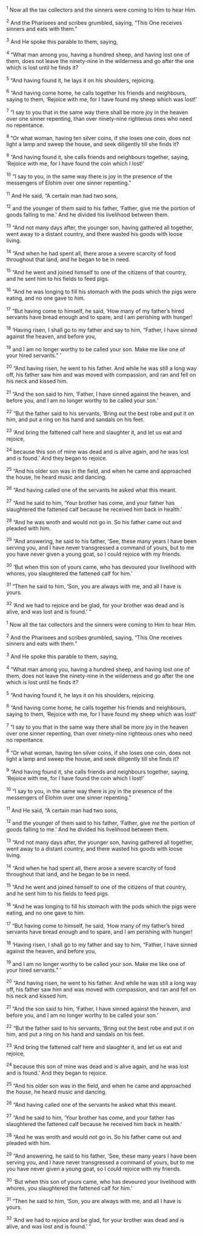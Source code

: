 <sup>1</sup> Now all the tax collectors and the sinners were coming to Him to hear Him.

<sup>2</sup> And the Pharisees and scribes grumbled, saying, “This One receives sinners and eats with them.”

<sup>3</sup> And He spoke this parable to them, saying,

<sup>4</sup> “What man among you, having a hundred sheep, and having lost one of them, does not leave the ninety-nine in the wilderness and go after the one which is lost until he finds it?

<sup>5</sup> “And having found it, he lays it on his shoulders, rejoicing.

<sup>6</sup> “And having come home, he calls together his friends and neighbours, saying to them, ‘Rejoice with me, for I have found my sheep which was lost!’

<sup>7</sup> “I say to you that in the same way there shall be more joy in the heaven over one sinner repenting, than over ninety-nine righteous ones who need no repentance.

<sup>8</sup> “Or what woman, having ten silver coins, if she loses one coin, does not light a lamp and sweep the house, and seek diligently till she finds it?

<sup>9</sup> “And having found it, she calls friends and neighbours together, saying, ‘Rejoice with me, for I have found the coin which I lost!’

<sup>10</sup> “I say to you, in the same way there is joy in the presence of the messengers of Elohim over one sinner repenting.”

<sup>11</sup> And He said, “A certain man had two sons,

<sup>12</sup> and the younger of them said to his father, ‘Father, give me the portion of goods falling to me.’ And he divided his livelihood between them.

<sup>13</sup> “And not many days after, the younger son, having gathered all together, went away to a distant country, and there wasted his goods with loose living.

<sup>14</sup> “And when he had spent all, there arose a severe scarcity of food throughout that land, and he began to be in need.

<sup>15</sup> “And he went and joined himself to one of the citizens of that country, and he sent him to his fields to feed pigs.

<sup>16</sup> “And he was longing to fill his stomach with the pods which the pigs were eating, and no one gave to him.

<sup>17</sup> “But having come to himself, he said, ‘How many of my father’s hired servants have bread enough and to spare, and I am perishing with hunger!

<sup>18</sup> ‘Having risen, I shall go to my father and say to him, “Father, I have sinned against the heaven, and before you,

<sup>19</sup> and I am no longer worthy to be called your son. Make me like one of your hired servants.” ’

<sup>20</sup> “And having risen, he went to his father. And while he was still a long way off, his father saw him and was moved with compassion, and ran and fell on his neck and kissed him.

<sup>21</sup> “And the son said to him, ‘Father, I have sinned against the heaven, and before you, and I am no longer worthy to be called your son.’

<sup>22</sup> “But the father said to his servants, ‘Bring out the best robe and put it on him, and put a ring on his hand and sandals on his feet.

<sup>23</sup> ‘And bring the fattened calf here and slaughter it, and let us eat and rejoice,

<sup>24</sup> because this son of mine was dead and is alive again, and he was lost and is found.’ And they began to rejoice.

<sup>25</sup> “And his older son was in the field, and when he came and approached the house, he heard music and dancing.

<sup>26</sup> “And having called one of the servants he asked what this meant.

<sup>27</sup> “And he said to him, ‘Your brother has come, and your father has slaughtered the fattened calf because he received him back in health.’

<sup>28</sup> “And he was wroth and would not go in. So his father came out and pleaded with him.

<sup>29</sup> “And answering, he said to his father, ‘See, these many years I have been serving you, and I have never transgressed a command of yours, but to me you have never given a young goat, so I could rejoice with my friends.

<sup>30</sup> ‘But when this son of yours came, who has devoured your livelihood with whores, you slaughtered the fattened calf for him.’

<sup>31</sup> “Then he said to him, ‘Son, you are always with me, and all I have is yours.

<sup>32</sup> ‘And we had to rejoice and be glad, for your brother was dead and is alive, and was lost and is found.’ ”

<sup>1</sup> Now all the tax collectors and the sinners were coming to Him to hear Him.

<sup>2</sup> And the Pharisees and scribes grumbled, saying, “This One receives sinners and eats with them.”

<sup>3</sup> And He spoke this parable to them, saying,

<sup>4</sup> “What man among you, having a hundred sheep, and having lost one of them, does not leave the ninety-nine in the wilderness and go after the one which is lost until he finds it?

<sup>5</sup> “And having found it, he lays it on his shoulders, rejoicing.

<sup>6</sup> “And having come home, he calls together his friends and neighbours, saying to them, ‘Rejoice with me, for I have found my sheep which was lost!’

<sup>7</sup> “I say to you that in the same way there shall be more joy in the heaven over one sinner repenting, than over ninety-nine righteous ones who need no repentance.

<sup>8</sup> “Or what woman, having ten silver coins, if she loses one coin, does not light a lamp and sweep the house, and seek diligently till she finds it?

<sup>9</sup> “And having found it, she calls friends and neighbours together, saying, ‘Rejoice with me, for I have found the coin which I lost!’

<sup>10</sup> “I say to you, in the same way there is joy in the presence of the messengers of Elohim over one sinner repenting.”

<sup>11</sup> And He said, “A certain man had two sons,

<sup>12</sup> and the younger of them said to his father, ‘Father, give me the portion of goods falling to me.’ And he divided his livelihood between them.

<sup>13</sup> “And not many days after, the younger son, having gathered all together, went away to a distant country, and there wasted his goods with loose living.

<sup>14</sup> “And when he had spent all, there arose a severe scarcity of food throughout that land, and he began to be in need.

<sup>15</sup> “And he went and joined himself to one of the citizens of that country, and he sent him to his fields to feed pigs.

<sup>16</sup> “And he was longing to fill his stomach with the pods which the pigs were eating, and no one gave to him.

<sup>17</sup> “But having come to himself, he said, ‘How many of my father’s hired servants have bread enough and to spare, and I am perishing with hunger!

<sup>18</sup> ‘Having risen, I shall go to my father and say to him, “Father, I have sinned against the heaven, and before you,

<sup>19</sup> and I am no longer worthy to be called your son. Make me like one of your hired servants.” ’

<sup>20</sup> “And having risen, he went to his father. And while he was still a long way off, his father saw him and was moved with compassion, and ran and fell on his neck and kissed him.

<sup>21</sup> “And the son said to him, ‘Father, I have sinned against the heaven, and before you, and I am no longer worthy to be called your son.’

<sup>22</sup> “But the father said to his servants, ‘Bring out the best robe and put it on him, and put a ring on his hand and sandals on his feet.

<sup>23</sup> ‘And bring the fattened calf here and slaughter it, and let us eat and rejoice,

<sup>24</sup> because this son of mine was dead and is alive again, and he was lost and is found.’ And they began to rejoice.

<sup>25</sup> “And his older son was in the field, and when he came and approached the house, he heard music and dancing.

<sup>26</sup> “And having called one of the servants he asked what this meant.

<sup>27</sup> “And he said to him, ‘Your brother has come, and your father has slaughtered the fattened calf because he received him back in health.’

<sup>28</sup> “And he was wroth and would not go in. So his father came out and pleaded with him.

<sup>29</sup> “And answering, he said to his father, ‘See, these many years I have been serving you, and I have never transgressed a command of yours, but to me you have never given a young goat, so I could rejoice with my friends.

<sup>30</sup> ‘But when this son of yours came, who has devoured your livelihood with whores, you slaughtered the fattened calf for him.’

<sup>31</sup> “Then he said to him, ‘Son, you are always with me, and all I have is yours.

<sup>32</sup> ‘And we had to rejoice and be glad, for your brother was dead and is alive, and was lost and is found.’ ”

